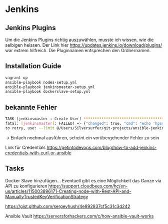 # Jenkins

## Jenkins Plugins

Um die Jenkins Plugins richtig auszuwählen, musste ich wissen, wie die selbigen heissen. Der Link hier
<https://updates.jenkins.io/download/plugins/> war extrem hilfreich. Die Pluginnamen entsprechen den Ordnernamen.

## Installation Guide

```bash
vagrant up
ansible-playbook nodes-setup.yml
ansible-playbook jenkinsmaster-setup.yml
ansible-playbook dockerslave-setup.yml
```

## bekannte Fehler

```bash
TASK [jenkinsmaster : Create User] **************************************************************************************************************************
fatal: [jenkinsmaster]: FAILED! => {"changed": true, "cmd": "echo 'hpsr=new hudson.security.HudsonPrivateSecurityRealm(false); hpsr.createAccount(\"dummyuser\", \"dummypassword\")' | java -jar /var/lib/jenkins/jenkins-cli.jar -s http://localhost:8080 groovy =", "delta": "0:00:00.471110", "end": "2018-06-10 20:29:00.895887", "msg": "non-zero return code", "rc": 6, "start": "2018-06-10 20:29:00.424777", "stderr": "\nERROR: anonymous is missing the Overall/Read permission", "stderr_lines": ["", "ERROR: anonymous is missing the Overall/Read permission"], "stdout": "", "stdout_lines": []}
to retry, use: --limit @/Users/Silversurfer/git-projects/ansible-jenkins/setup-jenkins.retry
```

-> Einfach nochmal ausführen, scheint ein vorübergehender Fehler zu sein

Link für Credentials
<https://getintodevops.com/blog/how-to-add-jenkins-credentials-with-curl-or-ansible>

## Tasks

Docker Slave hinzufügen... Eventuell gibt es eine Möglichkeit das Ganze via API zu konfigurieren
<https://support.cloudbees.com/hc/en-us/articles/115003896171-Creating-node-with-Rest-API-and-ManuallyTrustedKeyVerificationStrategy>

<https://gist.github.com/sergeyhush/4e892837cf5c31c3d242>

Ansible Vault
<https://serversforhackers.com/c/how-ansible-vault-works>